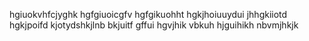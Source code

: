 hgiuokvhfcjyghk
hgfgiuoicgfv
hgfgikuohht
hgkjhoiuuydui
jhhgkiiotd
hgkjpoifd
kjotydshkjlnb
bkjuitf
gffui
hgvjhik
vbkuh
hjguihikh
nbvmjhkjk


